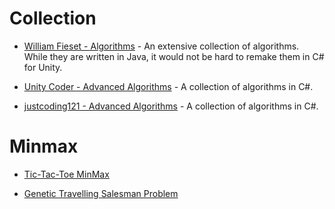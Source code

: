 
# Collection

* [William Fieset - Algorithms](https://github.com/williamfiset/Algorithms) - An extensive collection of algorithms.  While they are written in Java, it would not be hard to remake them in C# for Unity.
* [Unity Coder - Advanced Algorithms](https://github.com/unitycoder/Advanced-Algorithms) - A collection of algorithms in C#.

* [justcoding121 - Advanced Algorithms](https://github.com/justcoding121/Advanced-Algorithms) - A collection of algorithms in C#.
# Minmax

* [Tic-Tac-Toe MinMax](https://github.com/tclemente/TicTacToeMinimax)


* [Genetic Travelling Salesman Problem](https://github.com/jonasstr/Genetic-Algorithm-TSP-Unity)
